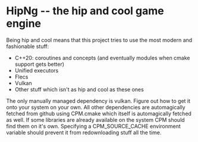 # HipNg -- the hip and cool game engine

Being hip and cool means that this project tries to use the most modern and fashionable stuff:

 * C++20: coroutines and concepts (and eventually modules when cmake support gets better)
 * Unified executors
 * Flecs
 * Vulkan
 * Other stuff which isn't as hip and cool as these ones

The only manually managed dependency is vulkan. Figure out how to get it onto your system on your own.
All other dependencies are automagically fetched from github using CPM.cmake which itself is automagically fetched as well.
If some libraries are already available on the system CPM should find them on it's own.
Specifying a CPM_SOURCE_CACHE environment variable should prevent it from redownloading stuff all the time.
